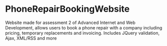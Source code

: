 # PhoneRepairBookingWebsite
Website made for assessment 2 of Advanced Internet and Web Development, allows users to book a phone repair with a company including pricing, temporary replacements and invoicing. Includes JQuery validation, Ajax, XML/RSS and more
